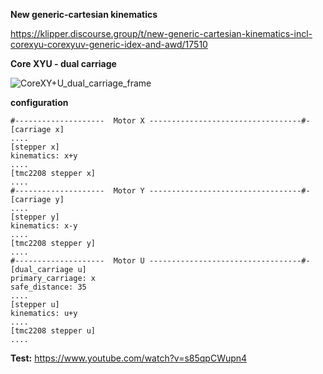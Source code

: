**New generic-cartesian kinematics**

https://klipper.discourse.group/t/new-generic-cartesian-kinematics-incl-corexyu-corexyuv-generic-idex-and-awd/17510

**Core XYU  - dual carriage**

![CoreXY+U_dual_carriage_frame](https://github.com/user-attachments/assets/361c5da8-9979-4da5-a37e-768a20e0a299)

**configuration**

```
#--------------------  Motor X ----------------------------------#-
[carriage x] 
....
[stepper x]
kinematics: x+y
....
[tmc2208 stepper x]  
....
#--------------------  Motor Y ----------------------------------#-
[carriage y]
....
[stepper y]
kinematics: x-y
....
[tmc2208 stepper y]   
....
#--------------------  Motor U ----------------------------------#-
[dual_carriage u] 
primary_carriage: x
safe_distance: 35
....
[stepper u]
kinematics: u+y
....
[tmc2208 stepper u]   
....
```

**Test:**  https://www.youtube.com/watch?v=s85qpCWupn4
